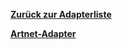 [**Zurück zur Adapterliste**](/adapterref/adapterliste.md)

[**Artnet-Adapter**](/adapterref/docs/iobroker.artnet/de/README.md)